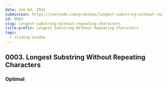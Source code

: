 ```yaml
---
date: Jum 03, 2024
submission: https://leetcode.com/problems/longest-substring-without-repeating-characters/submissions/1275753596
id: 0003
slug: longest-substring-without-repeating-characters
title-prefix: Longest Substring Without Repeating Characters
tags: 
  - sliding-window
---
```


## 0003. Longest Substring Without Repeating Characters

### Optimal

```ts {include="index.ts"}
```
